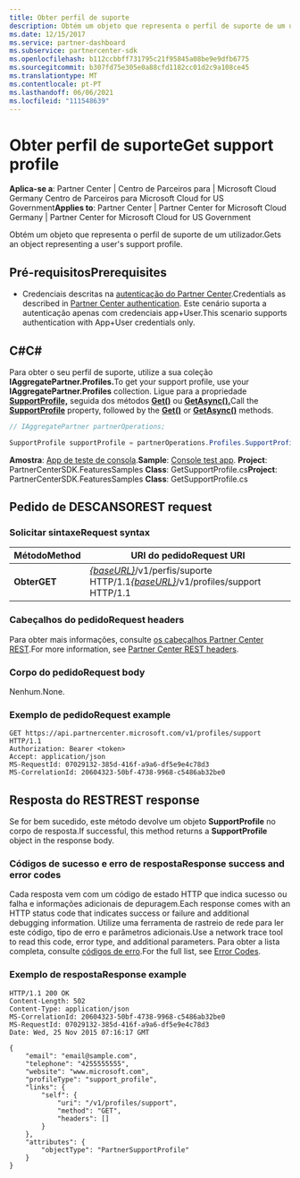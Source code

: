 ```yaml
---
title: Obter perfil de suporte
description: Obtém um objeto que representa o perfil de suporte de um utilizador.
ms.date: 12/15/2017
ms.service: partner-dashboard
ms.subservice: partnercenter-sdk
ms.openlocfilehash: b112ccbbff731795c21f95845a08be9e9dfb6775
ms.sourcegitcommit: b307fd75e305e0a88cfd1182cc01d2c9a108ce45
ms.translationtype: MT
ms.contentlocale: pt-PT
ms.lasthandoff: 06/06/2021
ms.locfileid: "111548639"
---
```

# <a name="get-support-profile"></a><span data-ttu-id="9d6a7-103">Obter perfil de suporte</span><span class="sxs-lookup"><span data-stu-id="9d6a7-103">Get support profile</span></span>

<span data-ttu-id="9d6a7-104">**Aplica-se a**: Partner Center | Centro de Parceiros para | Microsoft Cloud Germany Centro de Parceiros para Microsoft Cloud for US Government</span><span class="sxs-lookup"><span data-stu-id="9d6a7-104">**Applies to**: Partner Center | Partner Center for Microsoft Cloud Germany | Partner Center for Microsoft Cloud for US Government</span></span>

<span data-ttu-id="9d6a7-105">Obtém um objeto que representa o perfil de suporte de um utilizador.</span><span class="sxs-lookup"><span data-stu-id="9d6a7-105">Gets an object representing a user's support profile.</span></span>

## <a name="prerequisites"></a><span data-ttu-id="9d6a7-106">Pré-requisitos</span><span class="sxs-lookup"><span data-stu-id="9d6a7-106">Prerequisites</span></span>

- <span data-ttu-id="9d6a7-107">Credenciais descritas na [autenticação do Partner Center](partner-center-authentication.md).</span><span class="sxs-lookup"><span data-stu-id="9d6a7-107">Credentials as described in [Partner Center authentication](partner-center-authentication.md).</span></span> <span data-ttu-id="9d6a7-108">Este cenário suporta a autenticação apenas com credenciais app+User.</span><span class="sxs-lookup"><span data-stu-id="9d6a7-108">This scenario supports authentication with App+User credentials only.</span></span>

## <a name="c"></a><span data-ttu-id="9d6a7-109">C\#</span><span class="sxs-lookup"><span data-stu-id="9d6a7-109">C\#</span></span>

<span data-ttu-id="9d6a7-110">Para obter o seu perfil de suporte, utilize a sua coleção **IAggregatePartner.Profiles.**</span><span class="sxs-lookup"><span data-stu-id="9d6a7-110">To get your support profile, use your **IAggregatePartner.Profiles** collection.</span></span> <span data-ttu-id="9d6a7-111">Ligue para a propriedade [**SupportProfile,**](/dotnet/api/microsoft.store.partnercenter.profiles.isupportprofile) seguida dos métodos [**Get()**](/dotnet/api/microsoft.store.partnercenter.profiles.isupportprofile.get) ou [**GetAsync().**](/dotnet/api/microsoft.store.partnercenter.profiles.isupportprofile.getasync)</span><span class="sxs-lookup"><span data-stu-id="9d6a7-111">Call the [**SupportProfile**](/dotnet/api/microsoft.store.partnercenter.profiles.isupportprofile) property, followed by the [**Get()**](/dotnet/api/microsoft.store.partnercenter.profiles.isupportprofile.get) or [**GetAsync()**](/dotnet/api/microsoft.store.partnercenter.profiles.isupportprofile.getasync) methods.</span></span>

``` csharp
// IAggregatePartner partnerOperations;

SupportProfile supportProfile = partnerOperations.Profiles.SupportProfile.Get();
```

<span data-ttu-id="9d6a7-112">**Amostra**: [App de teste de consola](console-test-app.md).</span><span class="sxs-lookup"><span data-stu-id="9d6a7-112">**Sample**: [Console test app](console-test-app.md).</span></span> <span data-ttu-id="9d6a7-113">**Project**: PartnerCenterSDK.FeaturesSamples **Class**: GetSupportProfile.cs</span><span class="sxs-lookup"><span data-stu-id="9d6a7-113">**Project**: PartnerCenterSDK.FeaturesSamples **Class**: GetSupportProfile.cs</span></span>

## <a name="rest-request"></a><span data-ttu-id="9d6a7-114">Pedido de DESCANSO</span><span class="sxs-lookup"><span data-stu-id="9d6a7-114">REST request</span></span>

### <a name="request-syntax"></a><span data-ttu-id="9d6a7-115">Solicitar sintaxe</span><span class="sxs-lookup"><span data-stu-id="9d6a7-115">Request syntax</span></span>

| <span data-ttu-id="9d6a7-116">Método</span><span class="sxs-lookup"><span data-stu-id="9d6a7-116">Method</span></span>  | <span data-ttu-id="9d6a7-117">URI do pedido</span><span class="sxs-lookup"><span data-stu-id="9d6a7-117">Request URI</span></span>                                                              |
|---------|--------------------------------------------------------------------------|
| <span data-ttu-id="9d6a7-118">**Obter**</span><span class="sxs-lookup"><span data-stu-id="9d6a7-118">**GET**</span></span> | <span data-ttu-id="9d6a7-119">[*{baseURL}*](partner-center-rest-urls.md)/v1/perfis/suporte HTTP/1.1</span><span class="sxs-lookup"><span data-stu-id="9d6a7-119">[*{baseURL}*](partner-center-rest-urls.md)/v1/profiles/support HTTP/1.1</span></span> |

### <a name="request-headers"></a><span data-ttu-id="9d6a7-120">Cabeçalhos do pedido</span><span class="sxs-lookup"><span data-stu-id="9d6a7-120">Request headers</span></span>

<span data-ttu-id="9d6a7-121">Para obter mais informações, consulte [os cabeçalhos Partner Center REST](headers.md).</span><span class="sxs-lookup"><span data-stu-id="9d6a7-121">For more information, see [Partner Center REST headers](headers.md).</span></span>

### <a name="request-body"></a><span data-ttu-id="9d6a7-122">Corpo do pedido</span><span class="sxs-lookup"><span data-stu-id="9d6a7-122">Request body</span></span>

<span data-ttu-id="9d6a7-123">Nenhum.</span><span class="sxs-lookup"><span data-stu-id="9d6a7-123">None.</span></span>

### <a name="request-example"></a><span data-ttu-id="9d6a7-124">Exemplo de pedido</span><span class="sxs-lookup"><span data-stu-id="9d6a7-124">Request example</span></span>

```http
GET https://api.partnercenter.microsoft.com/v1/profiles/support HTTP/1.1
Authorization: Bearer <token>
Accept: application/json
MS-RequestId: 07029132-385d-416f-a9a6-df5e9e4c78d3
MS-CorrelationId: 20604323-50bf-4738-9968-c5486ab32be0
```

## <a name="rest-response"></a><span data-ttu-id="9d6a7-125">Resposta do REST</span><span class="sxs-lookup"><span data-stu-id="9d6a7-125">REST response</span></span>

<span data-ttu-id="9d6a7-126">Se for bem sucedido, este método devolve um objeto **SupportProfile** no corpo de resposta.</span><span class="sxs-lookup"><span data-stu-id="9d6a7-126">If successful, this method returns a **SupportProfile** object in the response body.</span></span>

### <a name="response-success-and-error-codes"></a><span data-ttu-id="9d6a7-127">Códigos de sucesso e erro de resposta</span><span class="sxs-lookup"><span data-stu-id="9d6a7-127">Response success and error codes</span></span>

<span data-ttu-id="9d6a7-128">Cada resposta vem com um código de estado HTTP que indica sucesso ou falha e informações adicionais de depuragem.</span><span class="sxs-lookup"><span data-stu-id="9d6a7-128">Each response comes with an HTTP status code that indicates success or failure and additional debugging information.</span></span> <span data-ttu-id="9d6a7-129">Utilize uma ferramenta de rastreio de rede para ler este código, tipo de erro e parâmetros adicionais.</span><span class="sxs-lookup"><span data-stu-id="9d6a7-129">Use a network trace tool to read this code, error type, and additional parameters.</span></span> <span data-ttu-id="9d6a7-130">Para obter a lista completa, consulte [códigos de erro](error-codes.md).</span><span class="sxs-lookup"><span data-stu-id="9d6a7-130">For the full list, see [Error Codes](error-codes.md).</span></span>

### <a name="response-example"></a><span data-ttu-id="9d6a7-131">Exemplo de resposta</span><span class="sxs-lookup"><span data-stu-id="9d6a7-131">Response example</span></span>

```http
HTTP/1.1 200 OK
Content-Length: 502
Content-Type: application/json
MS-CorrelationId: 20604323-50bf-4738-9968-c5486ab32be0
MS-RequestId: 07029132-385d-416f-a9a6-df5e9e4c78d3
Date: Wed, 25 Nov 2015 07:16:17 GMT

{
    "email": "email@sample.com",
    "telephone": "4255555555",
    "website": "www.microsoft.com",
    "profileType": "support_profile",
    "links": {
        "self": {
            "uri": "/v1/profiles/support",
            "method": "GET",
            "headers": []
        }
    },
    "attributes": {
        "objectType": "PartnerSupportProfile"
    }
}
```
